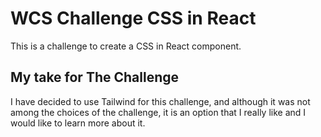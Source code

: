 # WCS Challenge CSS in React

This is a challenge to create a CSS in React component.

## My take for The Challenge

I have decided to use Tailwind for this challenge, and although it was not among the choices of the challenge, it is an option that I really like and I would like to learn more about it.
